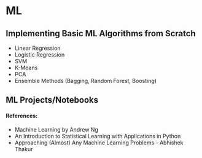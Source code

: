 # ML

## Implementing Basic ML Algorithms from Scratch
- Linear Regression
- Logistic Regression
- SVM
- K-Means
- PCA
- Ensemble Methods (Bagging, Random Forest, Boosting)


## ML Projects/Notebooks



#### References: 
- Machine Learning by Andrew Ng
- An Introduction to Statistical Learning with Applications in Python
- Approaching (Almost) Any Machine Learning Problems - Abhishek Thakur
